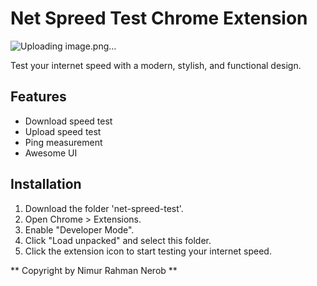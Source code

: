 
# Net Spreed Test Chrome Extension

![Uploading image.png…](https://res.cloudinary.com/nerob/image/upload/v1756020443/Screenshot_1_phkz7u.png)


Test your internet speed with a modern, stylish, and functional design.

## Features
- Download speed test
- Upload speed test
- Ping measurement
- Awesome UI

## Installation
1. Download the folder 'net-spreed-test'.
2. Open Chrome > Extensions.
3. Enable "Developer Mode".
4. Click "Load unpacked" and select this folder.
5. Click the extension icon to start testing your internet speed.



** Copyright by Nimur Rahman Nerob **
